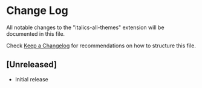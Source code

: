 # Change Log

All notable changes to the "italics-all-themes" extension will be documented in this file.

Check [Keep a Changelog](http://keepachangelog.com/) for recommendations on how to structure this file.

## [Unreleased]

- Initial release